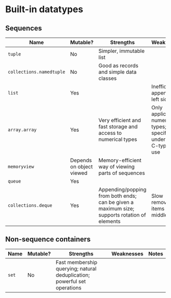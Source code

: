# Built-in datatypes

## Sequences
| Name | Mutable? | Strengths | Weaknesses | Notes |
| ---- | -------- | --------- | ---------- | ----- |
| `tuple` | No | Simpler, immutable list |
| `collections.namedtuple` | No | Good as records and simple data classes |
| `list` | Yes |  | Inefficient appending to left side |
| `array.array` | Yes | Very efficient and fast storage and access to numerical types | Only applicable to numerical types; must specify underyling C-type to use |
| `memoryview` | Depends on object viewed | Memory-efficient way of viewing parts of sequences |
| `queue` | Yes |
| `collections.deque` | Yes | Appending/popping from both ends; can be given a maximum size; supports rotation of elements | Slow removing of items in the middle | 'deque' stands for double-ended queue |

## Non-sequence containers
| Name | Mutable? | Strengths | Weaknesses | Notes |
| ---- | -------- | --------- | ---------- | ----- |
| `set` | No | Fast membership querying; natural deduplication; powerful set operations |

